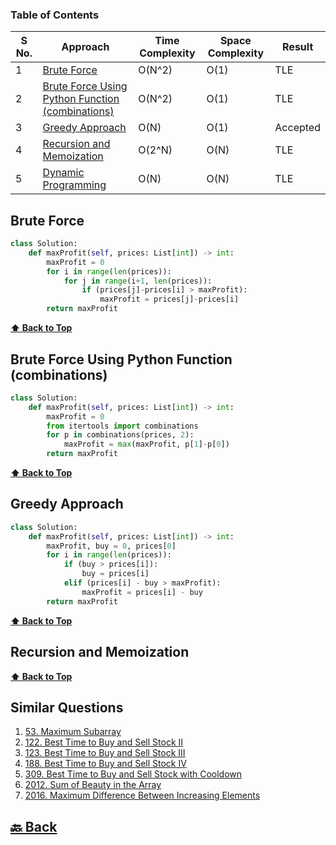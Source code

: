 ### Table of Contents

| S No. | Approach                                                                                              | Time Complexity | Space Complexity | Result   |
| ----- | ----------------------------------------------------------------------------------------------------- | --------------- | ---------------- | -------- |
| 1     | [Brute Force](#Brute-Force)                                                                           | O(N^2)          | O(1)             | TLE      |
| 2     | [Brute Force Using Python Function (combinations)](#Brute-Force-Using-Python-Function-(combinations)) | O(N^2)          | O(1)             | TLE      |
| 3     | [Greedy Approach](#Greedy-Approach)                                                                   | O(N)            | O(1)             | Accepted |
| 4     | [Recursion and Memoization](#Recursion-and-Memoization)                                               | O(2^N)          | O(N)             | TLE      |
| 5     | [Dynamic Programming](#Dynamic-Programming)                                                           | O(N)            | O(N)             | TLE      |

### <h2>Brute Force</h2>

```py
class Solution:
    def maxProfit(self, prices: List[int]) -> int:
        maxProfit = 0
        for i in range(len(prices)):
            for j in range(i+1, len(prices)):
                if (prices[j]-prices[i] > maxProfit):
                    maxProfit = prices[j]-prices[i]
        return maxProfit
```

**[⬆ Back to Top](#table-of-contents)**

### <h2>Brute Force Using Python Function (combinations)</h2>

```py
class Solution:
    def maxProfit(self, prices: List[int]) -> int:
        maxProfit = 0
        from itertools import combinations
        for p in combinations(prices, 2):
            maxProfit = max(maxProfit, p[1]-p[0])
        return maxProfit
```

**[⬆ Back to Top](#table-of-contents)**

### <h2>Greedy Approach</h2>

```py
class Solution:
    def maxProfit(self, prices: List[int]) -> int:
        maxProfit, buy = 0, prices[0]
        for i in range(len(prices)):
            if (buy > prices[i]):
                buy = prices[i]
            elif (prices[i] - buy > maxProfit):
                maxProfit = prices[i] - buy
        return maxProfit
```

**[⬆ Back to Top](#table-of-contents)**

### <h2>Recursion and Memoization</h2>

**[⬆ Back to Top](#table-of-contents)**


<h2>Similar Questions</h2>

1. <a href="https://leetcode.com/problems/maximum-subarray/description/">53. Maximum Subarray</a>
2. <a href="https://leetcode.com/problems/best-time-to-buy-and-sell-stock-ii/description/">122. Best Time to Buy and Sell Stock II</a>
3. <a href="https://leetcode.com/problems/best-time-to-buy-and-sell-stock-iii/description/">123. Best Time to Buy and Sell Stock III</a>
4. <a href="https://leetcode.com/problems/best-time-to-buy-and-sell-stock-iv/description/">188. Best Time to Buy and Sell Stock IV</a>
5. <a href="https://leetcode.com/problems/best-time-to-buy-and-sell-stock-with-cooldown/description/">309. Best Time to Buy and Sell Stock with Cooldown</a>
6. <a href="https://leetcode.com/problems/sum-of-beauty-in-the-array/description/">2012. Sum of Beauty in the Array</a>
7. <a href="https://leetcode.com/problems/maximum-difference-between-increasing-elements/description/">2016. Maximum Difference Between Increasing Elements</a>


<h2><a href="https://github.com/sanjay9616/Striver-180/blob/master/README.md"> 🔙 Back</a></h2>
